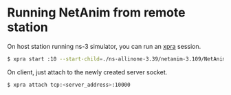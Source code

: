 # Running NetAnim from remote station

On host station running ns-3 simulator, you can run an
[xpra](https://github.com/Xpra-org/xpra) session.

```bash
$ xpra start :10 --start-child=./ns-allinone-3.39/netanim-3.109/NetAnim --bind-tcp=0.0.0.0:10000 --exit-with-children
```

On client, just attach to the newly created server socket.

```bash
$ xpra attach tcp:<server_address>:10000
```
